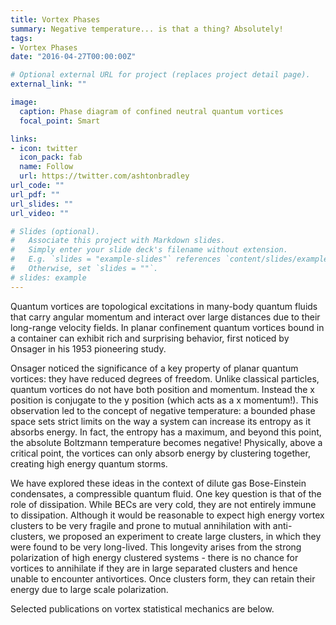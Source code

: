 ```yaml
---
title: Vortex Phases
summary: Negative temperature... is that a thing? Absolutely!
tags:
- Vortex Phases
date: "2016-04-27T00:00:00Z"

# Optional external URL for project (replaces project detail page).
external_link: ""

image:
  caption: Phase diagram of confined neutral quantum vortices
  focal_point: Smart

links:
- icon: twitter
  icon_pack: fab
  name: Follow
  url: https://twitter.com/ashtonbradley
url_code: ""
url_pdf: ""
url_slides: ""
url_video: ""

# Slides (optional).
#   Associate this project with Markdown slides.
#   Simply enter your slide deck's filename without extension.
#   E.g. `slides = "example-slides"` references `content/slides/example-slides.md`.
#   Otherwise, set `slides = ""`.
# slides: example
---
```


Quantum vortices are topological excitations in many-body quantum fluids that carry angular momentum and interact over large distances due to their long-range velocity fields. In planar confinement quantum vortices bound in a container can exhibit rich and surprising behavior, first noticed by Onsager in his 1953 pioneering study. 

Onsager noticed the significance of a key property of planar quantum vortices: they have reduced degrees of freedom. Unlike classical particles, quantum vortices do not have both position and momentum. Instead the x position is conjugate to the y position (which acts as a x momentum!). This observation led to the concept of negative temperature: a bounded phase space sets strict limits on the way a system can increase its entropy as it absorbs energy. In fact, the entropy has a maximum, and beyond this point, the absolute Boltzmann temperature becomes negative!  Physically, above a critical point, the vortices can only absorb energy by clustering together, creating high energy quantum storms. 

We have explored these ideas in the context of dilute gas Bose-Einstein condensates, a compressible quantum fluid. One key question is that of the role of dissipation. While BECs are very cold, they are not entirely immune to dissipation. Although it would be reasonable to expect high energy vortex clusters to be very fragile and prone to mutual annihilation with anti-clusters, we proposed an experiment to create large clusters, in which they were found to be very long-lived. This longevity arises from the strong polarization of high energy clustered systems - there is no chance for vortices to annihilate if they are in large separated clusters and hence unable to encounter antivortices. Once clusters form, they can retain their energy due to large scale polarization. 

Selected publications on vortex statistical mechanics are below.